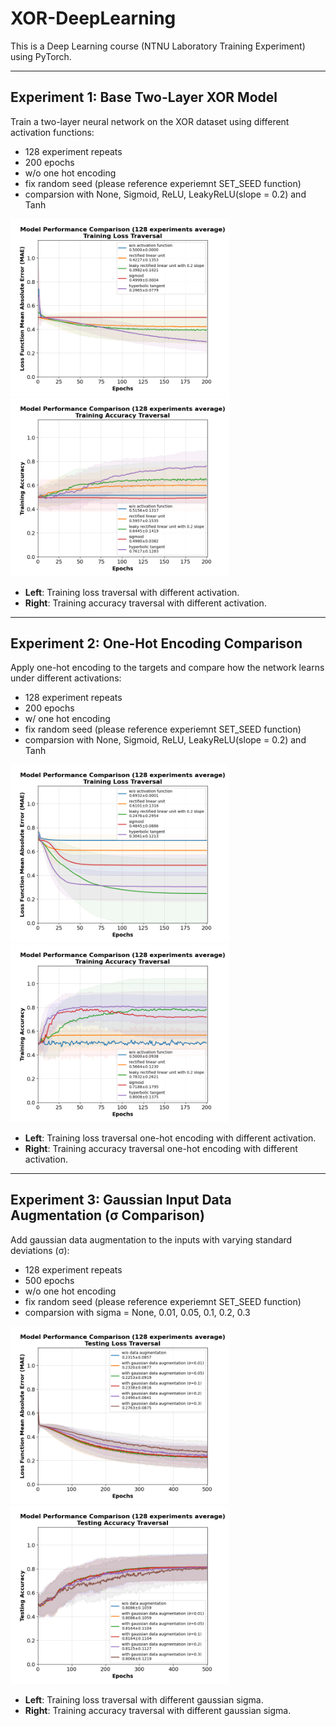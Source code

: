 # XOR-DeepLearning

This is a Deep Learning course (NTNU Laboratory Training Experiment) using PyTorch.

---

## Experiment 1: Base Two-Layer XOR Model

Train a two-layer neural network on the XOR dataset using different activation functions:
* 128 experiment repeats
* 200 epochs
* w/o one hot encoding
* fix random seed (please reference experiemnt SET_SEED function)
* comparsion with None, Sigmoid, ReLU, LeakyReLU(slope = 0.2) and Tanh

<p float="left">
  <img src="experiment-result/XOR-base-withoutonehot-loss.png" alt="Experiment 1-loss" width="350" />
  <img src="experiment-result/XOR-base-withoutonehot-acc.png" alt="Experiment 1-acc" width="350" />
</p>

- **Left**: Training loss traversal with different activation.  
- **Right**: Training accuracy traversal with different activation.  

---

## Experiment 2: One-Hot Encoding Comparison

Apply one-hot encoding to the targets and compare how the network learns under different activations:
* 128 experiment repeats
* 200 epochs
* w/ one hot encoding
* fix random seed (please reference experiemnt SET_SEED function)
* comparsion with None, Sigmoid, ReLU, LeakyReLU(slope = 0.2) and Tanh

<p float="left">
  <img src="experiment-result/XOR-base-withonehot-loss.png" alt="Experiment 2-Loss" width="350" />
  <img src="experiment-result/XOR-base-withonehot-acc.png" alt="Experiment 2-Loss" width="350" />
</p>

- **Left**: Training loss traversal one-hot encoding with different activation.  
- **Right**: Training accuracy traversal one-hot encoding with different activation.  

---

## Experiment 3: Gaussian Input Data Augmentation (σ Comparison)

Add gaussian data augmentation to the inputs with varying standard deviations (σ):
* 128 experiment repeats
* 500 epochs
* w/o one hot encoding
* fix random seed (please reference experiemnt SET_SEED function)
* comparsion with sigma = None, 0.01, 0.05, 0.1, 0.2, 0.3

<p float="left">
  <img src="experiment-result/XOR-gaussian-loss.png" alt="Experiment 3-loss" width="350" />
  <img src="experiment-result/XOR-gaussian-acc.png" alt="Experiment 3-acc" width="350" />
</p>

- **Left**: Training loss traversal with different gaussian sigma.  
- **Right**: Training accuracy traversal with different gaussian sigma.  
